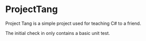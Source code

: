 # ProjectTang

Project Tang is a simple project used for teaching C# to a friend.

The initial check in only contains a basic unit test.